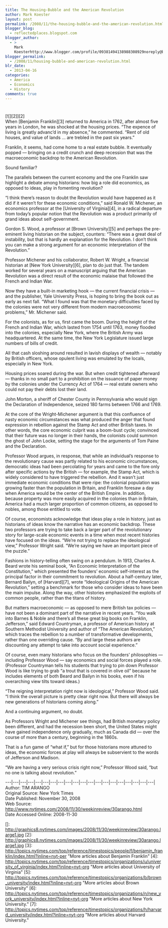 ```yaml
---
title: The Housing-Bubble and the American Revolution
author: Mark Koester
layout: post
permalink: /2008/11/the-housing-bubble-and-the-american-revolution.html
blogger_blog:
  - reflectedplaces.blogspot.com
blogger_author:
  - >
    Mark
    Koesterhttp://www.blogger.com/profile/09381494138988308929noreply@blogger.com
blogger_permalink:
  - /2008/11/housing-bubble-and-american-revolution.html
blr_date:
  - 2013-04-16
categories:
  - America
  - Economics
  - History
comments: true
---
```

# 

[![][2]][2]  
When [Benjamin Franklin][3] returned to America in 1762, after almost five years in London, he was shocked at the housing prices. 
“The expence of living is greatly advanc’d in my absence,” he commented. “Rent of old houses, and value of lands ... are trebled in the past six years.”

Franklin, it seems, had come home to a real estate bubble. It eventually popped — bringing on a credit crunch and deep recession that was the macroeconomic backdrop to the American Revolution.

Sound familiar? 

The parallels between the current economy and the one Franklin saw highlight a debate among historians: how big a role did economics, as opposed to ideas, play in fomenting revolution?

“I think there’s reason to doubt the Revolution would have happened as it did if it weren’t for these economic conditions,” said Ronald W. Michener, an economics professor at the [University of Virginia][4], in a radical departure from today’s popular notion that the Revolution was a product primarily of grand ideas about self-government. 

Gordon S. Wood, a professor at [Brown University][5] and perhaps the pre-eminent living historian on the subject, counters: “There was a great deal of instability, but that is hardly an explanation for the Revolution. I don’t think you can make a strong argument for an economic interpretation of the Revolution.”

Professor Michener and his collaborator, Robert W. Wright, a financial historian at [New York University][6], plan to do just that. The tandem worked for several years on a manuscript arguing that the American Revolution was a direct result of the economic malaise that followed the French and Indian War. 

Now they have a built-in marketing hook — the current financial crisis — and the publisher, Yale University Press, is hoping to bring the book out as early as next fall. “What I found was that the monetary difficulties faced by the colonies were not very different from modern macroeconomic problems,” Mr. Michener said.

For the colonists, as for us, first came the boom. During the height of the French and Indian War, which lasted from 1754 until 1763, money flooded into the colonies, especially New York, where the British Army was headquartered. At the same time, the New York Legislature issued large numbers of bills of credit.

All that cash sloshing around resulted in lavish displays of wealth — notably by British officers, whose opulent living was emulated by the locals, especially in New York. 

Housing prices soared during the war. But when credit tightened afterward — thanks in no small part to a prohibition on the issuance of paper money by the colonies under the Currency Act of 1764 — real estate owners who could not pay their debts lost their land. 

John Morton, a sheriff of Chester County in Pennsylvania who would sign the Declaration of Independence, seized 180 farms between 1766 and 1769. 

At the core of the Wright-Michener argument is that this confluence of nasty economic circumstances was what produced the anger that found expression in rebellion against the Stamp Act and other British taxes. In other words, the core economic culprit was a boom-bust cycle; convinced that their future was no longer in their hands, the colonists could summon the ghost of John Locke, setting the stage for the arguments of Tom Paine and the Declaration.

Professor Wood argues, in response, that while an individual’s response to the revolutionary cause was partly related to his economic circumstances, democratic ideas had been percolating for years and came to the fore only after specific actions by the British — for example, the Stamp Act, which is widely considered to have triggered the rebellion. And it wasn’t just immediate economic conditions that were ripe: the colonial population was growing faster than the population in Britain, and Franklin foresaw a day when America would be the center of the British Empire. In addition, because property was more easily acquired in the colonies than in Britain, America had a much larger proportion of common citizens, as opposed to nobles, among those entitled to vote. 

Of course, economists acknowledge that ideas play a role in history, just as historians of ideas know the narrative has an economic backdrop. These two professors are trying to take back a larger part of the revolutionary story for large-scale economic events in a time when most recent histories have focused on the ideas. “We’re not trying to replace the ideological view,” Professor Wright said. “We’re saying we have an important piece of the puzzle.”

Fashions in history-telling often swing on a pendulum. In 1913, Charles A. Beard wrote his seminal book, “An Economic Interpretation of the Constitution,” which presented the founders’ economic self-interest as the principal factor in their commitment to revolution. About a half-century later, Bernard Bailyn, of [Harvard][7], wrote “Ideological Origins of the American Revolution,” setting a benchmark for those who consider ideas to have been the main impulse. Along the way, other histories emphasized the exploits of common people, rather than the titans of history.

But matters macroeconomic — as opposed to mere British tax policies — have not been a dominant part of the narrative in recent years. “You walk into Barnes & Noble and there’s all these great big books on Franklin, Jefferson,” said Edward Countryman, a professor of American history at Southern Methodist University and author of “The American Revolution,” which traces the rebellion to a number of transformative developments, rather than one overriding cause. “By and large these authors are discounting any attempt to take into account social experience.” 

Of course, even many historians who focus on the founders’ philosophies — including Professor Wood — say economics and social forces played a role. (Professor Countryman tells his students that trying to pin down Professor Wood is like trying to grab “a trout that is covered in olive oil” because he includes elements of both Beard and Bailyn in his books, even if his overarching view tilts toward ideas.) 

“The reigning interpretation right now is ideological,” Professor Wood said. “I think the overall picture is pretty clear right now. But there will always be new generations of historians coming along.”

And a continuing argument, no doubt. 

As Professors Wright and Michener see things, had British monetary policy been different, and had the recession been short, the United States might have gained independence only gradually, much as Canada did — over the course of more than a century, beginning in the 1860s. 

That is a fun game of “what if,” but for those historians more attuned to ideas, the economic forces at play will always be subservient to the words of Jefferson and Madison.

“We are having a very serious crisis right now,” Professor Wood said, “but no one is talking about revolution.”

\---|\---|\---|\---|\---|\---|\---|\---|\---|\---|\---|\---|\---|\---|\---|\---|\---|\---|\---|\---|  
Author: TIM ARANGO  
Original Source: New York Times  
Date Published: November 30, 2008  
Web Source: http://www.nytimes.com/2008/11/30/weekinreview/30arango.html  
Date Accessed Online: 2008-11-30

 []: http://graphics8.nytimes.com/images/2008/11/30/weekinreview/30arango.large1.jpg
 [2]: http://graphics8.nytimes.com/images/2008/11/30/weekinreview/30arango.large1.jpg
 [3]: http://topics.nytimes.com/top/reference/timestopics/people/f/benjamin_franklin/index.html?inline=nyt-per "More articles about Benjamin Franklin"
 [4]: http://topics.nytimes.com/top/reference/timestopics/organizations/u/university_of_virginia/index.html?inline=nyt-org "More articles about University of Virginia"
 [5]: http://topics.nytimes.com/top/reference/timestopics/organizations/b/brown_university/index.html?inline=nyt-org "More articles about Brown University"
 [6]: http://topics.nytimes.com/top/reference/timestopics/organizations/n/new_york_university/index.html?inline=nyt-org "More articles about New York University."
 [7]: http://topics.nytimes.com/top/reference/timestopics/organizations/h/harvard_university/index.html?inline=nyt-org "More articles about Harvard University."